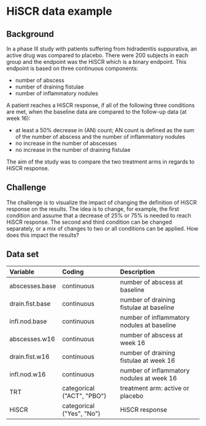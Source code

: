 # HiSCR data example

## Background

In a phase III study with patients suffering from hidradenitis suppurativa, an active drug was compared to placebo. There were 200 subjects in each group and the endpoint was the HiSCR which is a binary endpoint. This endpoint is based on three continuous components:

* number of abscess
* number of draining fistulae
* number of inflammatory nodules


A patient reaches a HiSCR response, if all of the following three conditions are met, when the baseline data are compared to the follow-up data (at week 16):

* at least a 50% decrease in (AN) count; AN count is defined as the sum of the number of abscess and the number of inflammatory nodules
* no increase in the number of abscesses
* no increase in the number of draining fistulae

The aim of the study was to compare the two treatment arms in regards to HiSCR response.

## Challenge

The challenge is to visualize the impact of changing the definition of HiSCR response on the results. The idea is to change, for example, the first condition and assume that a decrease of 25% or 75% is needed to reach HiSCR response. The second and third condition can be changed separately, or a mix of changes to two or all conditions can be applied. How does this impact the results?

## Data set

| Variable | Coding | Description |
| :------- | :----- | :---------- |
| abscesses.base | continuous | number of abscess at baseline |
| drain.fist.base | continuous | number of draining fistulae at baseline |
| infl.nod.base | continuous | number of inflammatory nodules at baseline |
| abscesses.w16 | continuous | number of abscess at week 16 |
| drain.fist.w16 | continuous | number of draining fistulae at week 16 |
| infl.nod.w16 | continuous | number of inflammatory nodules at week 16 |
| TRT | categorical ("ACT", "PBO") | treatment arm: active or placebo |
| HiSCR | categorical ("Yes", "No") | HiSCR response |
